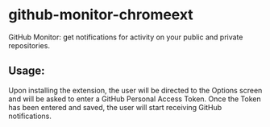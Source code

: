 github-monitor-chromeext
=======================

GitHub Monitor: get notifications for activity on your public and private repositories.


Usage:
------

Upon installing the extension, the user will be directed to the Options screen and will be asked to enter a GitHub Personal Access Token.
Once the Token has been entered and saved, the user will start receiving GitHub notifications.
